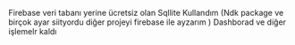 Firebase veri tabanı yerine ücretsiz olan Sqllite Kullandım (Ndk package ve birçok ayar siityordu diğer projeyi firebase ile ayzarım )
Dashborad ve diğer işlemelr kaldı
